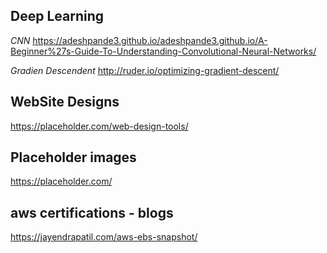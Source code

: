 
## Deep Learning

  *CNN*
  https://adeshpande3.github.io/adeshpande3.github.io/A-Beginner%27s-Guide-To-Understanding-Convolutional-Neural-Networks/


*Gradien Descendent*
http://ruder.io/optimizing-gradient-descent/


## WebSite Designs
https://placeholder.com/web-design-tools/

## Placeholder images
https://placeholder.com/


## aws certifications - blogs
https://jayendrapatil.com/aws-ebs-snapshot/
